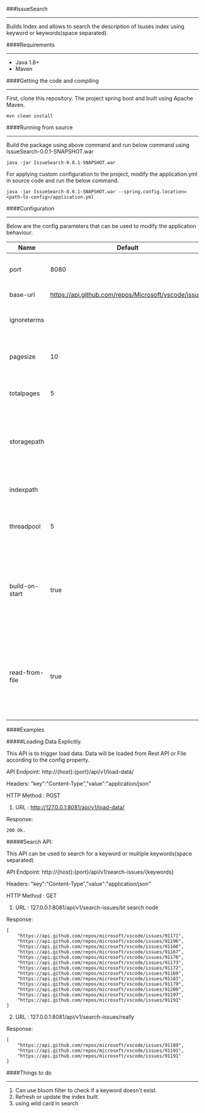###IssueSearch

---

Builds Index and allows to search the description of Isuses index using keyword or keywords(space separated).

####Requirements

---

*   Java 1.8+
*   Maven

####Getting the code and compiling

---

First, clone this repository. The project spring boot and built using Apache Maven.

```
mvn clean install
```

####Running from source

---

Build the package using above command and run below command using IssueSearch-0.0.1-SNAPSHOT.war

```
java -jar IssueSearch-0.0.1-SNAPSHOT.war
```

For applying custom configuration to the project, modify the application.yml in source code and run the below command.

```
java -jar IssueSearch-0.0.1-SNAPSHOT.war --spring.config.location=<path-to-config>/application.yml
```

####Configuration

---

Below are the config parameters that can be used to modify the application behaviour.


| Name     | Default  | Description |
| -------- | -------- |------------ |
|port| 8080| Port on which application runs.|
| base-url  | https://api.github.com/repos/Microsoft/vscode/issues  |  Issues API endpoint.           |
|ignoreterms| | Most common terms like a, an, is etc.|
|pagesize|10|Size of issues to fetch from the api for one call.|
|totalpages|5|Total pages to be indexed for searching|
|storagepath| |Path to store the files which contain issues data that are fetched through API.|
|indexpath| |Path to store the index data for the issues.|
|threadpool|5| Concurrency for reading the data from rest api or files.|
|build-on-start|true |Flag to decide whether to load data(either rest api or files) at start up or through a rest call to this project.|
|read-from-file|true|Flag to decide whether to load data from Rest API or Files.(For the first time its rest api only irrespective of flag.)|

####Examples

#####Loading Data Explicitly.

This API is to trigger load data. Data will be loaded from Rest API or File according to the config property.

API Endpoint:  http://{host}:{port}/api/v1/load-data/

Headers:
"key":"Content-Type","value":"application/json"

HTTP Method : POST


1. URL : http://127.0.0.1:8081/api/v1/load-data/

Response:

```
200 Ok.
```

#####Search API:

This API can be used to search for a keyword or multiple keywords(space separated)

API Endpoint: http://{host}:{port}/api/v1/search-issues/{keywords}

Headers:
"key":"Content-Type","value":"application/json"

HTTP Method : GET

1. URL : 127.0.0.1:8081/api/v1/search-issues/bt search node

Response:
```
[
    "https://api.github.com/repos/microsoft/vscode/issues/91171",
    "https://api.github.com/repos/microsoft/vscode/issues/91196",
    "https://api.github.com/repos/microsoft/vscode/issues/91166",
    "https://api.github.com/repos/microsoft/vscode/issues/91167",
    "https://api.github.com/repos/microsoft/vscode/issues/91176",
    "https://api.github.com/repos/microsoft/vscode/issues/91173",
    "https://api.github.com/repos/microsoft/vscode/issues/91172",
    "https://api.github.com/repos/microsoft/vscode/issues/91169",
    "https://api.github.com/repos/microsoft/vscode/issues/91183",
    "https://api.github.com/repos/microsoft/vscode/issues/91179",
    "https://api.github.com/repos/microsoft/vscode/issues/91200",
    "https://api.github.com/repos/microsoft/vscode/issues/91197",
    "https://api.github.com/repos/microsoft/vscode/issues/91191"
]
```

2. URL : 127.0.0.1:8081/api/v1/search-issues/really

Response:
```
[
    "https://api.github.com/repos/microsoft/vscode/issues/91189",
    "https://api.github.com/repos/microsoft/vscode/issues/91191",
    "https://api.github.com/repos/microsoft/vscode/issues/91191"
]
```

####Things to do

---
1. Can use bloom filter to check if a keyword doesn't exist.
2. Refresh or update the index built.
3. using wild card in search


